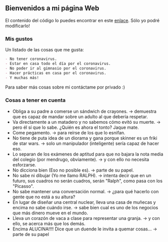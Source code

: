 ## Bienvenidos a mi página Web

El contenido del código lo puedes encontrar en este [enlace](https://github.com/Teachh/Static-Site/edit/master/index.md). Sólo yo podré modificarlo!

### Mis gustos

Un listado de las cosas que me gusta:

```markdown
- No tener coronavirus.
- Estar en casa todo el día por el coronavirus.
- No poder ir al gimnasio por el coronavirus.
- Hacer prácticas en casa por el coronavirus.
- Y muchas más!
```
Para saber más cosas sobre mi contáctame por privado :)

### Cosas a tener en cuenta

- Obliga a su padre a comerse un sándwich de crayones. -> demuestra que es capaz de mandar sobre un adulto al que debería respetar.
- Va directamente a un matadero y no sabemos cómo evitó su muerte. -> pero él sí que lo sabe. ¿Quién es ahora el tonto? Jaque mate.
- Come pegamento. -> para reírse de los que lo esnifan.
- No tiene de puta idea de un diorama y gana porque skinner es un friki de star wars. -> solo un manipulador (inteligente) sería capaz de hacer eso.
- Lo separan de los exámenes de aptitud para que no bajara la nota media del colegio (por mendrugo, obviamente). -> y con ello no necesita esforzarse.
- No dicciona bien (Eso no posible es). -> parte de su papel.
- No sabe ni dibujar (Yo me llamo RALPH). -> intenta decir que en un futuro, sus cuadros no serán cuadros, serán "Ralph", como pasa con los "Picasso".
- No sabe mantener una conversación normal. -> ¿para qué hacerlo con gente que no está a su altura?
- En lugar de diseñar una central nuclear, lleva una casa de muñecas y encima no sabe cuándo irse. -> sabe bien cual es uno de los negocios que más dinero mueve en el mundo.
- Lleva un corazón de vaca a clase para representar una granja. -> y con ello, se acerca más que los demás.
- Encima ALUCINA!!!! Dice que un duende le invita a quemar cosas... -> parte de su papel
